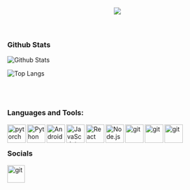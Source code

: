 <h1 align="center">
  <a href="https://git.io/typing-svg">
    <img src="https://readme-typing-svg.herokuapp.com/?lines=Hello,+There!+👋;This+is+Rishit+Gupta;Welcome+to+my+Github!&center=true&size=30">
  </a>
</h1>


<br>

### Github Stats
![Github Stats](https://github-readme-stats.vercel.app/api?username=Rishit30G&count_private=true&include_all_commits=true&show_icons=true&title_color=007bff&text_color=e7e7e7&icon_color=007bff&bg_color=171c28)

![Top Langs](https://github-readme-stats.vercel.app/api/top-langs/?username=Rishit30G&layout=compact&title_color=007bff&text_color=e7e7e7&icon_color=007bff&bg_color=171c28)

<br>

<br>

### Languages and Tools:
<a href="https://www.cplusplus.com/doc/tutorial/" target="_blank"> <img align="left" src="https://user-images.githubusercontent.com/74411873/147396578-39a852d5-d8f1-4ad7-bc50-02bcbda7e444.png" alt="pytorch" height="42px"/> </a> 
<a href="https://www.python.org" target="_blank"><img align="left" alt="Python" height ="42px" src="https://raw.githubusercontent.com/rahul-jha98/github_readme_icons/main/language_and_tools/square/python/python.svg"></a>
<a href="https://developer.android.com" target="_blank"> <img align="left" alt="Android" height ="42px" src="https://github.com/MarikIshtar007/MarikIshtar007/blob/master/images/dart.svg"> </a>
<a href="https://developer.mozilla.org/en-US/docs/Web/JavaScript" target="_blank"> <img align="left" alt="JavaScript" height ="42px"  src="https://raw.githubusercontent.com/rahul-jha98/github_readme_icons/main/language_and_tools/square/javascript/javascript.svg"> </a>
<a href="https://reactjs.org/" target="_blank"> <img align="left" alt="React" height ="42px" src="https://raw.githubusercontent.com/rahul-jha98/github_readme_icons/main/language_and_tools/square/react/react.svg"></a>
<a href="https://nodejs.org" target="_blank"><img align="left" alt="Node.js" height ="42px" src="https://raw.githubusercontent.com/rahul-jha98/github_readme_icons/main/language_and_tools/square/node/node.svg"></a>
<a href="https://git-scm.com/" target="_blank"> <img src="https://raw.githubusercontent.com/rahul-jha98/github_readme_icons/main/language_and_tools/square/git-scm/git-scm.svg" align="left" alt="git" height='42px'/> </a>
<a href="https://git-scm.com/" target="_blank"> <img src="https://github.com/MarikIshtar007/MarikIshtar007/blob/master/images/css.svg" align="left" alt="git" height='42px'/> </a>
<a href="https://git-scm.com/" target="_blank"> <img src="https://github.com/MarikIshtar007/MarikIshtar007/blob/master/images/html.svg" align="left" alt="git" height='42px'/> </a>

<br>

<br> 

### Socials 
<a href="https://www.linkedin.com/in/rishit-gupta-4b18841b1/" target="_blank"> <img src="https://user-images.githubusercontent.com/74411873/147396963-7f88cda0-f57a-4478-876f-d08536477d20.png" align="left" alt="git" height='40px'/> </a>
<br>
